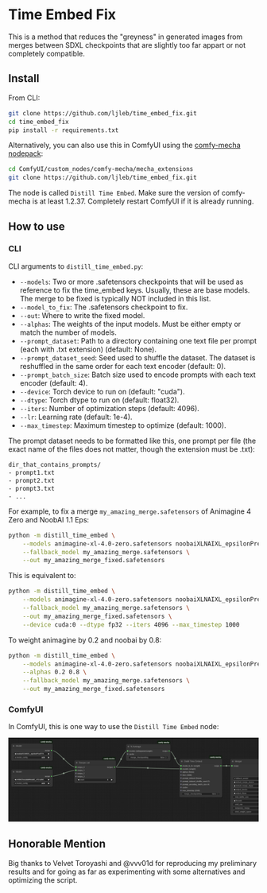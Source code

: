 # Time Embed Fix

This is a method that reduces the "greyness" in generated images from merges between SDXL checkpoints that are slightly too far appart or not completely compatible.

## Install

From CLI:

```sh
git clone https://github.com/ljleb/time_embed_fix.git
cd time_embed_fix
pip install -r requirements.txt
```

Alternatively, you can also use this in ComfyUI using the [comfy-mecha nodepack](https://github.com/ljleb/comfy-mecha):

```sh
cd ComfyUI/custom_nodes/comfy-mecha/mecha_extensions
git clone https://github.com/ljleb/time_embed_fix.git
```

The node is called `Distill Time Embed`. Make sure the version of comfy-mecha is at least 1.2.37. Completely restart ComfyUI if it is already running.

## How to use

### CLI

CLI arguments to `distill_time_embed.py`:

- `--models`: Two or more .safetensors checkpoints that will be used as reference to fix the time_embed keys.
Usually, these are base models. The merge to be fixed is typically NOT included in this list.
- `--model_to_fix`: The .safetensors checkpoint to fix.
- `--out`: Where to write the fixed model.
- `--alphas`: The weights of the input models. Must be either empty or match the number of models.
- `--prompt_dataset`: Path to a directory containing one text file per prompt (each with .txt extension) (default: None).
- `--prompt_dataset_seed`: Seed used to shuffle the dataset. The dataset is reshuffled in the same order for each text encoder (default: 0).
- `--prompt_batch_size`: Batch size used to encode prompts with each text encoder (default: 4).
- `--device`: Torch device to run on (default: "cuda").
- `--dtype`: Torch dtype to run on (default: float32).
- `--iters`: Number of optimization steps (default: 4096).
- `--lr`: Learning rate (default: 1e-4).
- `--max_timestep`: Maximum timestep to optimize (default: 1000).

The prompt dataset needs to be formatted like this, one prompt per file (the exact name of the files does not matter, though the extension must be .txt):

```
dir_that_contains_prompts/
- prompt1.txt
- prompt2.txt
- prompt3.txt
- ...
```

For example, to fix a merge `my_amazing_merge.safetensors` of Animagine 4 Zero and NoobAI 1.1 Eps:

```sh
python -m distill_time_embed \
    --models animagine-xl-4.0-zero.safetensors noobaiXLNAIXL_epsilonPred11Version.safetensors \
    --fallback_model my_amazing_merge.safetensors \
    --out my_amazing_merge_fixed.safetensors
```

This is equivalent to:

```sh
python -m distill_time_embed \
    --models animagine-xl-4.0-zero.safetensors noobaiXLNAIXL_epsilonPred11Version.safetensors \
    --fallback_model my_amazing_merge.safetensors \
    --out my_amazing_merge_fixed.safetensors \
    --device cuda:0 --dtype fp32 --iters 4096 --max_timestep 1000
```

To weight animagine by 0.2 and noobai by 0.8:

```sh
python -m distill_time_embed \
    --models animagine-xl-4.0-zero.safetensors noobaiXLNAIXL_epsilonPred11Version.safetensors \
    --alphas 0.2 0.8 \
    --fallback_model my_amazing_merge.safetensors \
    --out my_amazing_merge_fixed.safetensors
```

### ComfyUI

In ComfyUI, this is one way to use the `Distill Time Embed` node:

![ComfyUI workflow illustrating how to use Time Embed Fix](/media/comfyui_showcase.png)

## Honorable Mention

Big thanks to Velvet Toroyashi and @vvv01d for reproducing my preliminary results and for going as far as experimenting with some alternatives and optimizing the script.
